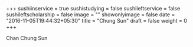 +++
sushiinservice = true
sushistudying = false
sushileftservice = false
sushileftscholarship = false
image = ""
showonlyimage = false
date = "2016-11-05T19:44:32+05:30"
title = "Chung Sun"
draft = false
weight = 0
+++

Chan Chung Sun
